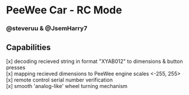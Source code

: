 # PeeWee Car - RC Mode
### @steveruu & @JsemHarry7 

## Capabilities
[x] decoding recieved string in format "XYAB012" to dimensions & button presses  
[x] mapping recieved dimensions to PeeWee engine scales <-255, 255>  
[x] remote control serial number verification  
[x] smooth 'analog-like' wheel turning mechanism  


